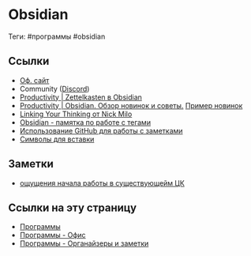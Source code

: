 # Obsidian

Теги: #программы #obsidian

## Ссылки

* [Оф. сайт](https://obsidian.md/)
* Community ([Discord](https://discord.gg/veuWUTm))
* [Productivity | Zettelkasten в Obsidian](https://www.youtube.com/watch?v=PiS3pRRj994)
* [Productivity | Obsidian. Обзор новинок и советы.](https://www.youtube.com/watch?v=qZ0dTmchbSY) [Пример новинок](%D0%9D%D0%BE%D0%B2%D0%BE%D0%B5%20%D0%B2%20Obsidian%20%D1%84%D0%B5%D0%B2%D1%80%D0%B0%D0%BB%D1%8C%202021.md)
* [Linking Your Thinking от Nick Milo](Linking%20Your%20Thinking%20%D0%BE%D1%82%20Nick%20Milo.md)
* [Obsidian - памятка по работе с тегами](Obsidian%20-%20%D0%BF%D0%B0%D0%BC%D1%8F%D1%82%D0%BA%D0%B0%20%D0%BF%D0%BE%20%D1%80%D0%B0%D0%B1%D0%BE%D1%82%D0%B5%20%D1%81%20%D1%82%D0%B5%D0%B3%D0%B0%D0%BC%D0%B8.md)
* [Использование GitHub для работы с заметками](%D0%98%D1%81%D0%BF%D0%BE%D0%BB%D1%8C%D0%B7%D0%BE%D0%B2%D0%B0%D0%BD%D0%B8%D0%B5%20GitHub%20%D0%B4%D0%BB%D1%8F%20%D1%80%D0%B0%D0%B1%D0%BE%D1%82%D1%8B%20%D1%81%20%D0%B7%D0%B0%D0%BC%D0%B5%D1%82%D0%BA%D0%B0%D0%BC%D0%B8.md)
* [Символы для вставки](%D0%A1%D0%B8%D0%BC%D0%B2%D0%BE%D0%BB%D1%8B%20%D0%B4%D0%BB%D1%8F%20%D0%B2%D1%81%D1%82%D0%B0%D0%B2%D0%BA%D0%B8.md)

## Заметки

- [ощущения начала работы в существующейм ЦК](%D0%BE%D1%89%D1%83%D1%89%D0%B5%D0%BD%D0%B8%D1%8F%20%D0%BD%D0%B0%D1%87%D0%B0%D0%BB%D0%B0%20%D1%80%D0%B0%D0%B1%D0%BE%D1%82%D1%8B%20%D0%B2%20%D1%81%D1%83%D1%89%D0%B5%D1%81%D1%82%D0%B2%D1%83%D1%8E%D1%89%D0%B5%D0%B9%D0%BC%20%D0%A6%D0%9A.md)

## Ссылки на эту страницу

* [Программы](%D0%9F%D1%80%D0%BE%D0%B3%D1%80%D0%B0%D0%BC%D0%BC%D1%8B.md)
* [Программы - Офис](%D0%9F%D1%80%D0%BE%D0%B3%D1%80%D0%B0%D0%BC%D0%BC%D1%8B%20-%20%D0%9E%D1%84%D0%B8%D1%81.md)
* [Программы - Органайзеры и заметки](%D0%9F%D1%80%D0%BE%D0%B3%D1%80%D0%B0%D0%BC%D0%BC%D1%8B%20-%20%D0%9E%D1%80%D0%B3%D0%B0%D0%BD%D0%B0%D0%B9%D0%B7%D0%B5%D1%80%D1%8B%20%D0%B8%20%D0%B7%D0%B0%D0%BC%D0%B5%D1%82%D0%BA%D0%B8.md)

